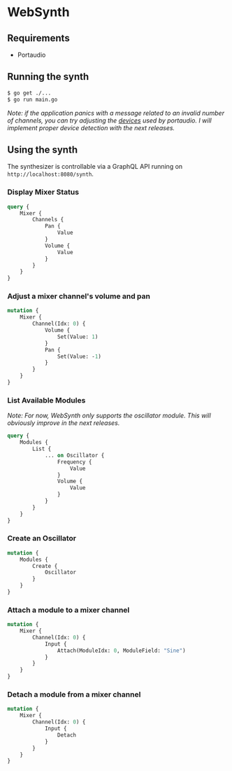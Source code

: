 # WebSynth

## Requirements
* Portaudio

## Running the synth

```bash
$ go get ./...
$ go run main.go
```

*Note: if the application panics with a message related to an invalid number of channels, you can try adjusting the [devices](https://github.com/dalloriam/websynth/blob/master/app/audio/backend.go#L21) used by portaudio. I will implement proper device detection with the next releases.*


## Using the synth

The synthesizer is controllable via a GraphQL API running on `http://localhost:8080/synth`.

### Display Mixer Status

```graphql
query {
    Mixer {
        Channels {
            Pan {
                Value
            }
            Volume {
                Value
            }
        }
    }
}
```

### Adjust a mixer channel's volume and pan

```graphql
mutation {
    Mixer {
        Channel(Idx: 0) {
            Volume {
                Set(Value: 1)
            }
            Pan {
                Set(Value: -1)
            }
        }
    }
}
```

### List Available Modules

*Note: For now, WebSynth only supports the oscillator module. This will obviously improve in the next releases.*

```graphql
query {
    Modules {
        List {
            ... on Oscillator {
                Frequency {
                    Value
                }
                Volume {
                    Value
                }
            }	
        }
    }
}
```

### Create an Oscillator

```graphql
mutation {
    Modules {
        Create {
            Oscillator 
        }
    }
}
```


### Attach a module to a mixer channel

```graphql
mutation {
    Mixer {
        Channel(Idx: 0) {
            Input {
                Attach(ModuleIdx: 0, ModuleField: "Sine") 
            }
        }
    }
}
```

### Detach a module from a mixer channel

```graphql
mutation {
    Mixer {
        Channel(Idx: 0) {
            Input {
                Detach
            }
        }
    }
}

```